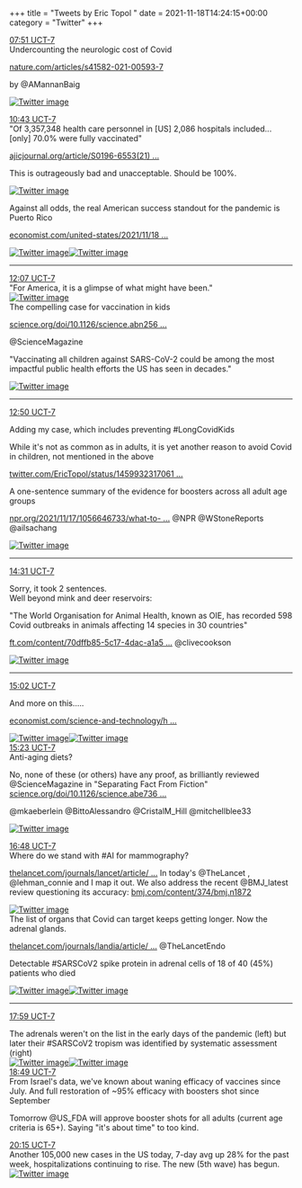 +++
title = "Tweets by Eric Topol " 
date = 2021-11-18T14:24:15+00:00
category = "Twitter"
+++
<div class="tweet"> 
<div class="profile"> 
<a href="https://twitter.com/erictopol/status/1461346425699127298" target="_blank" rel="noreferer">07:51 UCT-7</a> 
</div> 
<div class="content"> 
Undercounting the neurologic cost of Covid

<a href="https://www.nature.com/articles/s41582-021-00593-7" target="_blank" rel="noreferer">nature.com/articles/s41582-021-00593-7</a> 


by @AMannanBaig </div> 
<a href="/twitter/erictopol/images/FEe-IJQUcAAaMNY.jpg"  ><img src="/twitter/erictopol/images/FEe-IJQUcAAaMNY.jpg" alt="Twitter image" ></img></a></div> 
<div class="tweet"> 
<div class="profile"> 
<a href="https://twitter.com/erictopol/status/1461389530993287169" target="_blank" rel="noreferer">10:43 UCT-7</a> 
</div> 
<div class="content"> 
"Of 3,357,348 health care personnel in [US] 2,086 hospitals included...[only] 70.0% were fully vaccinated"

<a href="https://www.ajicjournal.org/article/S0196-6553(21)00673-8/fulltext" target="_blank" rel="noreferer">ajicjournal.org/article/S0196-6553(21) ...</a> 


This is outrageously bad and unacceptable. Should be 100%. </div> 
<a href="/twitter/erictopol/images/FEfllnjVQAYimjL.jpg"  ><img src="/twitter/erictopol/images/FEfllnjVQAYimjL.jpg" alt="Twitter image" ></img></a></div> 
<div class="thread"> 
<div class="thread-content"> 
Against all odds, the real American success standout for the pandemic is Puerto Rico

<a href="https://www.economist.com/united-states/2021/11/18/puerto-rico-success-story" target="_blank" rel="noreferer">economist.com/united-states/2021/11/18 ...</a> 
 </div> 
<a href="/twitter/erictopol/images/FEf3tsaVIAQ72xF.jpg"  ><img src="/twitter/erictopol/images/FEf3tsaVIAQ72xF.jpg" alt="Twitter image" ></img></a><a href="/twitter/erictopol/images/FEf3sjuVgAEZkRj.jpg"  ><img src="/twitter/erictopol/images/FEf3sjuVgAEZkRj.jpg" alt="Twitter image" ></img></a><hr><div class="profile"> 
<a href="https://twitter.com/erictopol/status/1461410840347758593" target="_blank" rel="noreferer">12:07 UCT-7</a> 
</div> 
<div class="content"> 
"For America, it is a glimpse of what might have been." </div> 
<a href="/twitter/erictopol/images/FEf5YVVVUAA_169.jpg"  ><img src="/twitter/erictopol/images/FEf5YVVVUAA_169.jpg" alt="Twitter image" ></img></a></div> 
<div class="thread"> 
<div class="thread-content"> 
The compelling case for vaccination in kids

<a href="https://www.science.org/doi/10.1126/science.abn2566" target="_blank" rel="noreferer">science.org/doi/10.1126/science.abn256 ...</a> 


@ScienceMagazine 

"Vaccinating all children against SARS-CoV-2 could be among the most impactful public health efforts the US has seen in decades." </div> 
<a href="/twitter/erictopol/images/FEf7YILVUAAM2fc.jpg"  ><img src="/twitter/erictopol/images/FEf7YILVUAAM2fc.jpg" alt="Twitter image" ></img></a><hr><div class="profile"> 
<a href="https://twitter.com/erictopol/status/1461421464322600963" target="_blank" rel="noreferer">12:50 UCT-7</a> 
</div> 
<div class="content"> 
Adding my case, which includes preventing #LongCovidKids 

While it's not as common as in adults, it is yet another reason to avoid Covid in children, not mentioned in the above

<a href="https://twitter.com/EricTopol/status/1459932317061836814" target="_blank" rel="noreferer">twitter.com/EricTopol/status/1459932317061 ...</a> 
</div> 
</div> 
<div class="thread"> 
<div class="thread-content"> 
A one-sentence summary of the evidence for boosters across all adult age groups

<a href="https://www.npr.org/2021/11/17/1056646733/what-to-know-ahead-of-the-authorization-for-pfizers-covid-booster" target="_blank" rel="noreferer">npr.org/2021/11/17/1056646733/what-to- ...</a> 
 @NPR  @WStoneReports @ailsachang </div> 
<a href="/twitter/erictopol/images/FEe4HcMVQAEiQEa.png"  ><img src="/twitter/erictopol/images/FEe4HcMVQAEiQEa.png" alt="Twitter image" ></img></a><hr><div class="profile"> 
<a href="https://twitter.com/erictopol/status/1461446994556166147" target="_blank" rel="noreferer">14:31 UCT-7</a> 
</div> 
<div class="content"> 
Sorry, it took 2 sentences.</div> 
</div> 
<div class="thread"> 
<div class="thread-content"> 
Well beyond mink and deer reservoirs:

"The World Organisation for Animal Health, known as OIE, has recorded 598 Covid outbreaks in animals affecting 14 species in 30 countries"

<a href="https://www.ft.com/content/70dffb85-5c17-4dac-a1a5-b79c58d91270" target="_blank" rel="noreferer">ft.com/content/70dffb85-5c17-4dac-a1a5 ...</a> 
 @clivecookson </div> 
<a href="/twitter/erictopol/images/FEfqu4cUUA4OQB7.jpg"  ><img src="/twitter/erictopol/images/FEfqu4cUUA4OQB7.jpg" alt="Twitter image" ></img></a><hr><div class="profile"> 
<a href="https://twitter.com/erictopol/status/1461454679036989440" target="_blank" rel="noreferer">15:02 UCT-7</a> 
</div> 
<div class="content"> 
And more on this.....

<a href="https://www.economist.com/science-and-technology/hidey-holes-for-sars-cov-2-1/21806334" target="_blank" rel="noreferer">economist.com/science-and-technology/h ...</a> 
 </div> 
<a href="/twitter/erictopol/images/FEghNbyVIAAVrYj.jpg"  ><img src="/twitter/erictopol/images/FEghNbyVIAAVrYj.jpg" alt="Twitter image" ></img></a><a href="/twitter/erictopol/images/FEghPHvVgAAe5WM.jpg"  ><img src="/twitter/erictopol/images/FEghPHvVgAAe5WM.jpg" alt="Twitter image" ></img></a></div> 
<div class="tweet"> 
<div class="profile"> 
<a href="https://twitter.com/erictopol/status/1461460077815025664" target="_blank" rel="noreferer">15:23 UCT-7</a> 
</div> 
<div class="content"> 
Anti-aging diets?

No, none of these (or others) have any proof, as brilliantly reviewed @ScienceMagazine in "Separating Fact From Fiction" <a href="https://www.science.org/doi/10.1126/science.abe7365" target="_blank" rel="noreferer">science.org/doi/10.1126/science.abe736 ...</a> 


@mkaeberlein @BittoAlessandro @CristalM_Hill @mitchellblee33 </div> 
<a href="/twitter/erictopol/images/FEglZyXUUAMepJN.jpg"  ><img src="/twitter/erictopol/images/FEglZyXUUAMepJN.jpg" alt="Twitter image" ></img></a></div> 
<div class="tweet"> 
<div class="profile"> 
<a href="https://twitter.com/erictopol/status/1461481359482896384" target="_blank" rel="noreferer">16:48 UCT-7</a> 
</div> 
<div class="content"> 
Where do we stand with #AI for mammography?

<a href="https://www.thelancet.com/journals/lancet/article/PIIS0140-6736(21)02484-3/fulltext" target="_blank" rel="noreferer">thelancet.com/journals/lancet/article/ ...</a> 
 In today's @TheLancet , @lehman_connie and I map it out. We also address the recent @BMJ_latest review questioning its accuracy: <a href="https://www.bmj.com/content/374/bmj.n1872" target="_blank" rel="noreferer">bmj.com/content/374/bmj.n1872</a> 
 </div> 
<a href="/twitter/erictopol/images/FEg4NQFVQAQfl_7.jpg"  ><img src="/twitter/erictopol/images/FEg4NQFVQAQfl_7.jpg" alt="Twitter image" ></img></a></div> 
<div class="thread"> 
<div class="thread-content"> 
The list of organs that Covid can target keeps getting longer. Now the adrenal glands.

<a href="https://www.thelancet.com/journals/landia/article/PIIS2213-8587(21)00291-6/fulltext" target="_blank" rel="noreferer">thelancet.com/journals/landia/article/ ...</a> 
 @TheLancetEndo 



Detectable #SARSCoV2 spike protein in adrenal cells of 18 of 40 (45%) patients who died </div> 
<a href="/twitter/erictopol/images/FEg9WfXVgAMOfmJ.jpg"  ><img src="/twitter/erictopol/images/FEg9WfXVgAMOfmJ.jpg" alt="Twitter image" ></img></a><a href="/twitter/erictopol/images/FEg9ArgVQAAi6VB.jpg"  ><img src="/twitter/erictopol/images/FEg9ArgVQAAi6VB.jpg" alt="Twitter image" ></img></a><hr><div class="profile"> 
<a href="https://twitter.com/erictopol/status/1461499388723806212" target="_blank" rel="noreferer">17:59 UCT-7</a> 
</div> 
<div class="content"> 
The adrenals weren't on the list in the early days of the pandemic (left) but later their #SARSCoV2 tropism was identified by systematic assessment (right) </div> 
<a href="/twitter/erictopol/images/FEhJp1YVUAMMQ2g.jpg"  ><img src="/twitter/erictopol/images/FEhJp1YVUAMMQ2g.jpg" alt="Twitter image" ></img></a><a href="/twitter/erictopol/images/FEhJrcUVgAI8lFj.jpg"  ><img src="/twitter/erictopol/images/FEhJrcUVgAI8lFj.jpg" alt="Twitter image" ></img></a></div> 
<div class="tweet"> 
<div class="profile"> 
<a href="https://twitter.com/erictopol/status/1461512004439457794" target="_blank" rel="noreferer">18:49 UCT-7</a> 
</div> 
<div class="content"> 
From Israel's data, we've known about waning efficacy of vaccines since July. And full restoration of ~95% efficacy with boosters shot since September



Tomorrow @US_FDA will approve booster shots for all adults (current age criteria is 65+). Saying "it's about time" to too kind.</div> 
</div> 
<div class="tweet"> 
<div class="profile"> 
<a href="https://twitter.com/erictopol/status/1461533543423569920" target="_blank" rel="noreferer">20:15 UCT-7</a> 
</div> 
<div class="content"> 
Another 105,000 new cases in the US today, 7-day avg up 28% for the past week, hospitalizations continuing to rise. The new (5th wave) has begun. </div> 
<a href="/twitter/erictopol/images/FEhoSYgVkAc_oqJ.jpg"  ><img src="/twitter/erictopol/images/FEhoSYgVkAc_oqJ.jpg" alt="Twitter image" ></img></a></div> 


